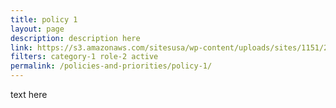 ```yaml
---
title: policy 1
layout: page
description: description here
link: https://s3.amazonaws.com/sitesusa/wp-content/uploads/sites/1151/2017/05/CIO-Council-State-of-Federal-IT-Report-January-2017-1.pdf
filters: category-1 role-2 active
permalink: /policies-and-priorities/policy-1/
---
```

text here
